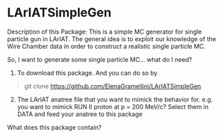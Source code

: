 # LArIATSimpleGen
Description of this Package:
This is a simple MC generator for single particle gun in LArIAT. 
The general idea is to exploit our knowledge of the Wire Chamber data in order to 
construct a realistic single particle MC.

So, I want to generate some single particle MC... what do I need?
1. To download this package. And you can do so by 
 > git clone  https://github.com/ElenaGramellini/LArIATSimpleGen

2. The LArIAT anatree file that you want to mimick the behavior for.
 e.g. you want to mimick RUN II proton at p = 200 MeV/c? Select them in DATA and feed your anatree to this package



What does this package contain?